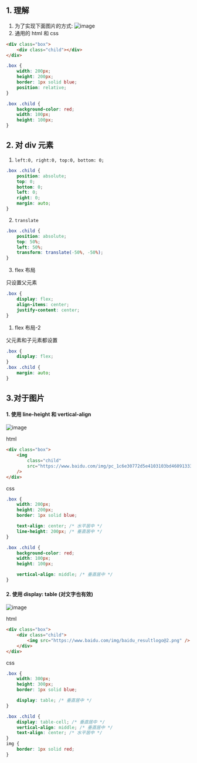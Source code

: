 ## 1. 理解

1. 为了实现下面图片的方式:
   ![image](https://user-images.githubusercontent.com/32337542/73833773-7a4c8580-4845-11ea-8689-281e028fe40d.png)
2. 通用的 html 和 css

```html
<div class="box">
	<div class="child"></div>
</div>
```

```css
.box {
	width: 200px;
	height: 200px;
	border: 1px solid blue;
	position: relative;
}

.box .child {
	background-color: red;
	width: 100px;
	height: 100px;
}
```

## 2. 对 div 元素

1. `left:0, right:0, top:0, bottom: 0;`

```css
.box .child {
	position: absolute;
	top: 0;
	bottom: 0;
	left: 0;
	right: 0;
	margin: auto;
}
```

2. `translate`

```css
.box .child {
	position: absolute;
	top: 50%;
	left: 50%;
	transform: translate(-50%, -50%);
}
```

3. flex 布局

只设置父元素

```css
.box {
	display: flex;
	align-items: center;
	justify-content: center;
}
```

1. flex 布局-2

父元素和子元素都设置

```css
.box {
	display: flex;
}
.box .child {
	margin: auto;
}
```

## 3.对于图片

#### 1. 使用 line-height 和 vertical-align

![image](https://user-images.githubusercontent.com/32337542/73835189-f778fa00-4847-11ea-89e5-28354eb25b92.png)

html

```html
<div class="box">
	<img
		class="child"
		src="https://www.baidu.com/img/pc_1c6e30772d5e4103103bd460913332f9.png"
	/>
</div>
```

css

```css
.box {
	width: 200px;
	height: 200px;
	border: 1px solid blue;

	text-align: center; /* 水平居中 */
	line-height: 200px; /* 垂直居中 */
}

.box .child {
	background-color: red;
	width: 100px;
	height: 100px;

	vertical-align: middle; /* 垂直居中 */
}
```

#### 2. 使用 display: table (对文字也有效)

![image](https://user-images.githubusercontent.com/32337542/73836488-58a1cd00-484a-11ea-9600-0312666bf5a6.png)

html

```html
<div class="box">
	<div class="child">
		<img src="https://www.baidu.com/img/baidu_resultlogo@2.png" />
	</div>
</div>
```

css

```css
.box {
	width: 300px;
	height: 300px;
	border: 1px solid blue;

	display: table; /* 垂直居中 */
}

.box .child {
	display: table-cell; /* 垂直居中 */
	vertical-align: middle; /* 垂直居中 */
	text-align: center; /* 水平居中 */
}
img {
	border: 1px solid red;
}
```
